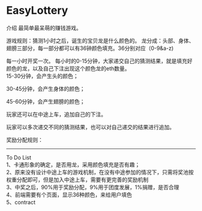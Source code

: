 # EasyLottery

介绍
最简单最呆萌的赚钱游戏。

游戏规则：猜测1小时之后，诞生的宝贝龙是什么颜色的。
龙分成：头部、身体、翅膀三部分，每一部分都可以有36钟颜色填充。36分别对应（0-9&a-z)

每一小时开奖一次。
每小时的0-15分钟，大家递交自己的猜测结果，就是填充好颜色的龙，以及自己下注出现这个颜色龙的eth数量。  
15-30分钟，会产生头的颜色；  

30-45分钟，会产生身体的颜色；  

45-60分钟，会产生翅膀的颜色；  

玩家还可以在中途上车，追加自己的下注。  

玩家可以多次递交不同的猜测结果，也可以对自己递交的结果进行追加。  

奖励分配规则：  



***
To Do List  
1、卡通形象的确定，是否用龙，采用颜色填充是否有趣；  
2、原来没有设计中途上车的游戏机制，在没有中途参加的情况下，只需将奖池按权重分配即可，但是加入中途上车，需要有更完善的奖励机制  
3、中奖之后，90%用于奖励分配，9%用于团度发展，1%捐赠，是否合理  
4、前端需要有个页面，显示36种颜色，来给用户填色  
5、contract
